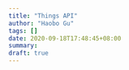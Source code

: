 ```yaml
---
title: "Things API"
author: "Haobo Gu"
tags: []
date: 2020-09-18T17:48:45+08:00
summary: 
draft: true
---
```


